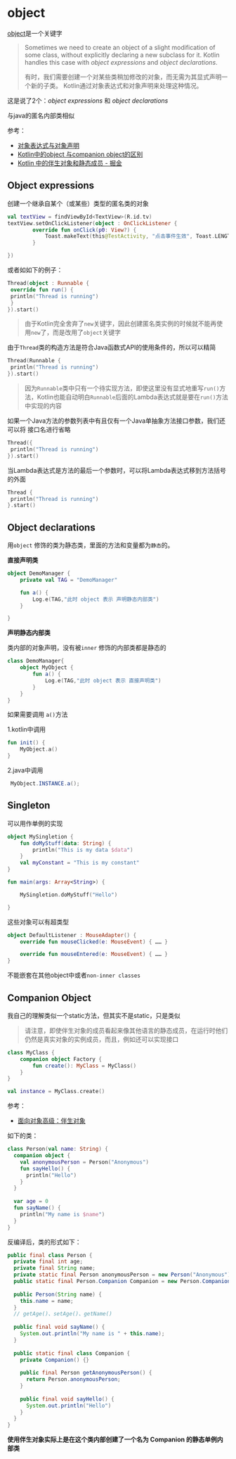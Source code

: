 # object

[object](https://www.kotlincn.net/docs/reference/object-declarations.html)是一个关键字

> Sometimes we need to create an object of a slight modification of some class, without explicitly declaring a new subclass for it. Kotlin handles this case with *object expressions* and *object declarations*.
> 
> 有时，我们需要创建一个对某些类稍加修改的对象，而无需为其显式声明一个新的子类。 Kotlin通过对象表达式和对象声明来处理这种情况。

这是说了2个：*object expressions* 和 *object declarations*

与java的匿名内部类相似

参考：

+ [对象表达式与对象声明](https://www.kotlincn.net/docs/reference/object-declarations.html)
+ [Kotlin中的object 与companion object的区别](https://www.jianshu.com/p/14db81e1576a)
+ [Kotlin 中的伴生对象和静态成员 - 掘金](https://juejin.cn/post/6844903617934147597)

## Object expressions

创建一个继承自某个（或某些）类型的匿名类的对象

```kotlin
val textView = findViewById<TextView>(R.id.tv)
textView.setOnClickListener(object : OnClickListener {
        override fun onClick(p0: View?) {
            Toast.makeText(this@TestActivity, "点击事件生效", Toast.LENGTH_LONG)
        }

})
```

或者如如下的例子：

```kotlin
Thread(object : Runnable {
 override fun run() {
 println("Thread is running")
 }
}).start()
```

> 由于Kotlin完全舍弃了`new`关键字，因此创建匿名类实例的时候就不能再使用`new`了，而是改用了`object`关键字

由于`Thread`类的构造方法是符合Java函数式API的使用条件的，所以可以精简

```kotlin
Thread(Runnable {
 println("Thread is running")
}).start()
```

> 因为`Runnable`类中只有一个待实现方法，即使这里没有显式地重写`run()`方法，Kotlin也能自动明白`Runnable`后面的Lambda表达式就是要在`run()`方法中实现的内容

如果一个Java方法的参数列表中有且仅有一个Java单抽象方法接口参数，我们还可以将 接口名进行省略

```kotlin
Thread({
 println("Thread is running")
}).start()
```

当Lambda表达式是方法的最后一个参数时，可以将Lambda表达式移到方法括号的外面

```kotlin
Thread {
 println("Thread is running")
}.start()
```







## Object declarations

用`object` 修饰的类为静态类，里面的方法和变量都为`静态`的。

**直接声明类**

```kotlin
object DemoManager {
    private val TAG = "DemoManager"

    fun a() {
        Log.e(TAG,"此时 object 表示 声明静态内部类")
    }

}
```

**声明静态内部类**

类内部的对象声明，没有被`inner` 修饰的内部类都是静态的

```kotlin
class DemoManager{
    object MyObject {
        fun a() {
            Log.e(TAG,"此时 object 表示 直接声明类")
        }
    }
}
```

如果需要调用 `a()`方法

1.kotlin中调用

```kotlin
fun init() {
    MyObject.a()
}
```

2.java中调用

```java
 MyObject.INSTANCE.a();
```

## Singleton

可以用作单例的实现

```kotlin
object MySingletion {
    fun doMyStuff(data: String) {
        println("This is my data $data")
    }
    val myConstant = "This is my constant"
}

fun main(args: Array<String>) {

    MySingletion.doMyStuff("Hello")

}
```

这些对象可以有超类型

```kotlin
object DefaultListener : MouseAdapter() {
    override fun mouseClicked(e: MouseEvent) { …… }

    override fun mouseEntered(e: MouseEvent) { …… }
}
```

不能嵌套在其他object中或者`non-inner classes`

## Companion Object

我自己的理解类似一个static方法，但其实不是static，只是类似

> 请注意，即使伴生对象的成员看起来像其他语言的静态成员，在运行时他们仍然是真实对象的实例成员，而且，例如还可以实现接口

```kotlin
class MyClass {
    companion object Factory {
        fun create(): MyClass = MyClass()
    }
}

val instance = MyClass.create()
```

参考：

+ [面向对象高级：伴生对象](https://zhuanlan.zhihu.com/p/26713535)



如下的类：

```kotlin
class Person(val name: String) {
  companion object {
    val anonymousPerson = Person("Anonymous")
    fun sayHello() {
      println("Hello")
    }
  }
  
  var age = 0
  fun sayName() {
    println("My name is $name")
  }
}
```

反编译后，类的形式如下：

```java
public final class Person {
  private final int age;
  private final String name;
  private static final Person anonymousPerson = new Person("Anonymous");
  public static final Person.Companion Companion = new Person.Companion();
  
  public Person(String name) {
    this.name = name;
  }
  // getAge()、setAge()、getName()
  
  public final void sayName() {
    System.out.println("My name is " + this.name);
  }
  
  public static final class Companion {
    private Companion() {}
    
    public final Person getAnonymousPerson() {
      return Person.anonymousPerson;
    }
    
    public final void sayHello() {
      System.out.println("Hello")
    }
  }
}
```

**使用伴生对象实际上是在这个类内部创建了一个名为 Companion 的静态单例内部类**


























